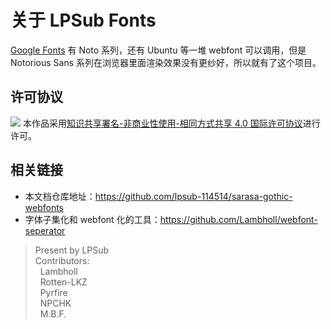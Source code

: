 # 关于 LPSub Fonts

[Google Fonts](https://developers.google.com/fonts/docs/getting_started) 有 Noto 系列，还有 Ubuntu 等一堆 webfont 可以调用，但是 Notorious Sans 系列在浏览器里面渲染效果没有更纱好，所以就有了这个项目。

## 许可协议
[![](https://i.creativecommons.org/l/by-nc-sa/4.0/88x31.png)](https://creativecommons.org/licenses/by-nc-sa/4.0/deed.zh)
本作品采用[知识共享署名-非商业性使用-相同方式共享 4.0 国际许可协议](https://creativecommons.org/licenses/by-nc-sa/4.0/deed.zh)进行许可。

## 相关链接

- 本文档仓库地址：<https://github.com/lpsub-114514/sarasa-gothic-webfonts>
- 字体子集化和 webfont 化的工具：<https://github.com/Lambholl/webfont-seperator>

> Present by LPSub<br>
> Contributors: <br>
>&nbsp;&nbsp;Lambholl<br>
>&nbsp;&nbsp;Rotten-LKZ<br>
>&nbsp;&nbsp;Pyrfire<br>
>&nbsp;&nbsp;NPCHK<br>
>&nbsp;&nbsp;M.B.F.